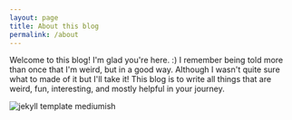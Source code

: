 ```yaml
---
layout: page
title: About this blog
permalink: /about
---
```


<div class="row justify-content-between">
<div class="col-md-8 pr-5">

<p>Welcome to this blog! I'm glad you're here. :)
 I remember being told more than once that I'm weird, but in a good way. Although I wasn't quite sure what to made of it but I'll take it!
 This blog is to write all things that are weird, fun, interesting, and mostly helpful in your journey.</p>

<p class="mb-5"><img class="shadow-lg" src="{{site.baseurl}}/assets/images/mediumish-jekyll-template.png" alt="jekyll template mediumish" /></p>


</div>
</div>
